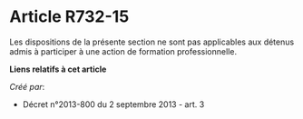 # Article R732-15

Les dispositions de la présente section ne sont pas applicables aux détenus admis à participer à une action de formation
professionnelle.

**Liens relatifs à cet article**

_Créé par_:

  - Décret n°2013-800 du 2 septembre 2013 - art. 3
